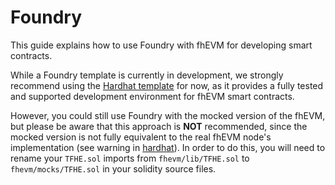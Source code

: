 # Foundry

This guide explains how to use Foundry with fhEVM for developing smart contracts.

While a Foundry template is currently in development, we strongly recommend using the [Hardhat template](https://github.com/zama-ai/fhevm-hardhat-template) for now, as it provides a fully tested and supported development environment for fhEVM smart contracts.

However, you could still use Foundry with the mocked version of the fhEVM, but please be aware that this approach is **NOT** recommended, since the mocked version is not fully equivalent to the real fhEVM node's implementation (see warning in [hardhat](hardhat.md)). In order to do this, you will need to rename your `TFHE.sol` imports from `fhevm/lib/TFHE.sol` to `fhevm/mocks/TFHE.sol` in your solidity source files.
